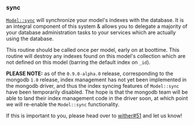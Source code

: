 ### sync
[`Model::sync`](./trait.Model.html#method.sync) will synchronize your model's indexes with the database. It is an integral component of this system & allows you to delegate a majority of your database administration tasks to your services which are actually using the database.

This routine should be called once per model, early on at boottime. This routine will destroy
any indexes found on this model's collection which are not defined on this model (barring the
default index on `_id`).

**PLEASE NOTE:** as of the `0.9.0-alpha.0` release, corresponding to the mongodb `1.0` release, index management has not yet been implemented in the mongodb driver, and thus the index syncing features of `Model::sync` have been temporarily disabled. The hope is that the mongodb team will be able to land their index management code in the driver soon, at which point we will re-enable the `Model::sync` functionality.

If this is important to you, please head over to [wither#51](https://github.com/thedodd/wither/issues/51) and let us know!
